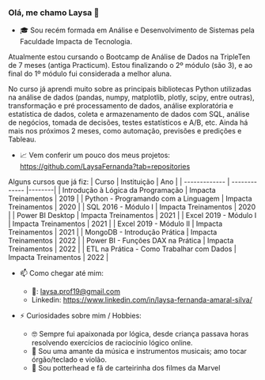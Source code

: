 ### Olá, me chamo Laysa 👋

- 🎓 Sou recém formada em Análise e Desenvolvimento de Sistemas pela Faculdade Impacta de Tecnologia.

Atualmente estou cursando o Bootcamp de Análise de Dados na TripleTen de 7 meses (antiga Practicum). Estou finalizando o 2º módulo (são 3), e ao final do 1º módulo fui considerada a melhor aluna.

No curso já aprendi muito sobre as principais bibliotecas Python utilizadas na análise de dados (pandas, numpy, matplotlib, plotly, scipy, entre outras), transformação e pré processamento de dados, análise exploratória e estatística de dados, coleta e armazenamento de dados com SQL, análise de negócios, tomada de decisões, testes estatísticos e A/B, etc. Ainda há mais nos próximos 2 meses, como automação, previsões e predições e Tableau.  

- 📈 Vem conferir um pouco dos meus projetos: https://github.com/LaysaFernanda?tab=repositories

Alguns cursos que já fiz:
| Curso | Instituição | Ano |
| ------------- | ------------- |--------|
| Introdução à Lógica da Programação  | Impacta Treinamentos  |   2019     |
| Python - Programando com a Linguagem  | Impacta Treinamentos  |   2020     |
| SQL 2016 - Módulo I  | Impacta Treinamentos  |   2020     |
| Power BI Desktop  | Impacta Treinamentos  |   2021    |
| Excel 2019 - Módulo I  | Impacta Treinamentos  |   2021     |
| Excel 2019 - Módulo II  | Impacta Treinamentos  |   2021     |
| MongoDB - Introdução Prática  | Impacta Treinamentos  |   2022     |
| Power BI - Funções DAX na Prática  | Impacta Treinamentos  |   2022     |
| ETL na Prática - Como Trabalhar com Dados  | Impacta Treinamentos  |   2022     |

- 📫 Como chegar até mim: 
    - 📧: laysa.prof19@gmail.com
    - Linkedin: https://www.linkedin.com/in/laysa-fernanda-amaral-silva/
      
- ⚡ Curiosidades sobre mim / Hobbies:
  - 🤓 Sempre fui apaixonada por lógica, desde criança passava horas resolvendo exercícios de raciocínio lógico online.
  - 🎼 Sou uma amante da música e instrumentos musicais; amo tocar órgão/teclado e violão.
  - 🎥 Sou potterhead e fã de carteirinha dos filmes da Marvel
